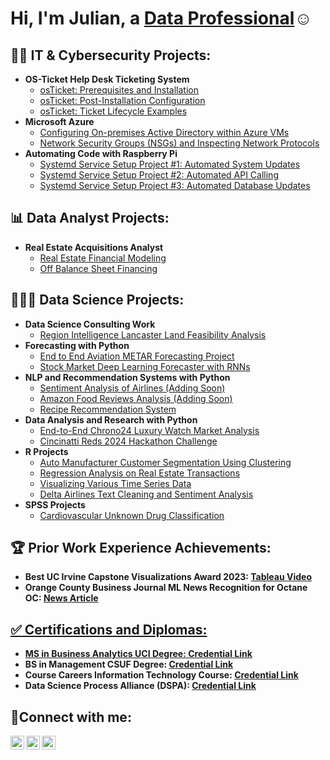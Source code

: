 <h1>Hi, I'm Julian, a <a href="https://www.linkedin.com/in/julian-sotelo-553252173/">Data Professional</a>☺</h1>

<h2>👨‍💻 IT & Cybersecurity Projects:</h2>

- <b>**OS-Ticket Help Desk Ticketing System**</b>
  - [osTicket: Prerequisites and Installation](https://github.com/F00LIAN/osticket-prereqs)
  - [osTicket: Post-Installation Configuration](https://github.com/F00LIAN/osticket-post-install-config)
  - [osTicket: Ticket Lifecycle Examples](https://github.com/F00LIAN/osticket-ticket-lifecycle)
- <b>**Microsoft Azure**</b>
  - [Configuring On-premises Active Directory within Azure VMs](https://github.com/F00LIAN/configure-ad)
  - [Network Security Groups (NSGs) and Inspecting Network Protocols](https://github.com/F00LIAN/azure-network-protocols)
- <b>**Automating Code with Raspberry Pi**</b>
  - [Systemd Service Setup Project #1: Automated System Updates](https://github.com/F00LIAN/raspberrypi-systemd-automation-setup)
  - [Systemd Service Setup Project #2: Automated API Calling](https://github.com/F00LIAN/raspberrypi-streamlined-api-calls)
  - [Systemd Service Setup Project #3: Automated Database Updates](https://github.com/F00LIAN/raspberrypi-wrapping-up-systemd-service)

<h2>📊 Data Analyst Projects:</h2>

- <b>**Real Estate Acquisitions Analyst**</b>
  - [Real Estate Financial Modeling]()
  - [Off Balance Sheet Financing]()

<h2>🧑🏼‍🔬 Data Science Projects:</h2>

- <b>**Data Science Consulting Work**</b>
  - [Region Intelligence Lancaster Land Feasibility Analysis](https://drive.google.com/file/d/1fQdWs5vOd7e91-xgVRszChxEUqSJC94o/view?usp=drive_link)
- <b>**Forecasting with Python**</b>
  - [End to End Aviation METAR Forecasting Project](https://github.com/F00LIAN/Aviation-METAR-Forecasting)
  - [Stock Market Deep Learning Forecaster with RNNs](https://github.com/F00LIAN/stockForecaster)
- <b>**NLP and Recommendation Systems with Python**</b>
  - [Sentiment Analysis of Airlines (Adding Soon)]()
  - [Amazon Food Reviews Analysis (Adding Soon)]()
  - [Recipe Recommendation System](https://github.com/F00LIAN/Recipe-Recommender-System)
- <b>**Data Analysis and Research with Python**</b>
  - [End-to-End Chrono24 Luxury Watch Market Analysis](https://github.com/F00LIAN/luxury_watch_market)
  - [Cincinatti Reds 2024 Hackathon Challenge](https://github.com/F00LIAN/Reds_Pitching_Hackathon_Team_Mendoza_Line)
- <b>**R Projects**</b>
  - [Auto Manufacturer Customer Segmentation Using Clustering](https://github.com/F00LIAN/Auto-Manufacturer-Customer-Segmentation-With-R)
  - [Regression Analysis on Real Estate Transactions](https://github.com/F00LIAN/Real-Estate-Regression-Analysis-Using-R)
  - [Visualizing Various Time Series Data](https://github.com/F00LIAN/Visualizing-Data-With-R)
  - [Delta Airlines Text Cleaning and Sentiment Analysis](https://github.com/F00LIAN/Delta-Airlines-Text-Analysis-With-R)
- <b>**SPSS Projects**</b>
  - [Cardiovascular Unknown Drug Classification](https://github.com/F00LIAN/Cardiovascular-Drug-Classification-With-SPSS)

<h2>🏆 Prior Work Experience Achievements:</h2>

- <b>Best UC Irvine Capstone Visualizations Award 2023: <a href="https://youtu.be/oKuI605eEZc">Tableau Video</a></b>
- <b>Orange County Business Journal ML News Recognition for Octane OC: <a href="https://www.ocbj.com/oc-homepage/ai-program-predicts-capital-raising-success/">News Article</b>

<h2>✅ Certifications and Diplomas:</h2>

- <b>MS in Business Analytics UCI Degree: <a href="https://drive.google.com/file/d/11Hx3tvXvxoibctzkTfcIotJyLH2Br4jB/view?usp=drive_link">Credential Link</a></b>
- <b>BS in Management CSUF Degree: <a href="https://drive.google.com/file/d/1NDzGqtUum1jNkH5u3Zr6XHSNVOOs1G_x/view?usp=sharing">Credential Link</a></b>
- <b>Course Careers Information Technology Course: <a href="https://drive.google.com/file/d/1KvoX-IVTI57I1z8oMuC7pKlJ9rcLBCcH/view?usp=drive_link">Credential Link</a></b>
- <b>Data Science Process Alliance (DSPA): <a href="https://courses.datascience-pm.com/evidence-page/?bg=4703&eid=592&uid=467">Credential Link</a></b>

<h2>🤳Connect with me:</h2>

[<img align="left" alt="Josh | Twitter" width="22px" src="https://cdn.jsdelivr.net/npm/simple-icons@v3/icons/twitter.svg" />][twitter]
[<img align="left" alt="Josh | LinkedIn" width="22px" src="https://cdn.jsdelivr.net/npm/simple-icons@v3/icons/linkedin.svg" />][linkedin]
[<img align="left" alt="Josh | Instagram" width="22px" src="https://cdn.jsdelivr.net/npm/simple-icons@v3/icons/instagram.svg" />][instagram]

[twitter]: https://twitter.com/Julian
[instagram]: https://www.instagram.com/goodenoughgainz
[linkedin]: https://www.linkedin.com/in/julian-sotelo-553252173/
